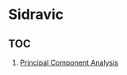 # Sidravic

## TOC
   
1. [Principal Component Analysis](https://sidravic.github.io/../../2020-01-14-welcome.md)
